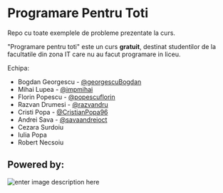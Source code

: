 # Programare Pentru Toti

Repo cu toate exemplele de probleme prezentate la curs.

"Programare pentru toti" este un curs **gratuit**, destinat studentilor de la facultatile din zona IT care nu au facut programare in liceu.

Echipa:
- Bogdan Georgescu - [@georgescuBogdan](https://github.com/georgescubogdan)
- Mihai Lupea  - [@impmihai](https://github.com/impmihai)
- Florin Popescu - [@popescuflorin](https://github.com/popescuflorin)
- Razvan Drumesi - [@razvandru](https://github.com/razvandru)
- Cristi Popa - [@CristianPopa96](https://github.com/CristianPopa96)
- Andrei Sava - [@savaandreioct](https://github.com/savaandreioct)
- Cezara Surdoiu
- Iulia Popa
- Robert Necsoiu

## Powered by:

![enter image description here](https://lh3.googleusercontent.com/mpWFhFQTE3mquAuLkfyT6kjUOuQx9uA1ondiAAJ4XqhaJxq13LMZGfeG9uxm68MwbtK4p1UY5JVP)
